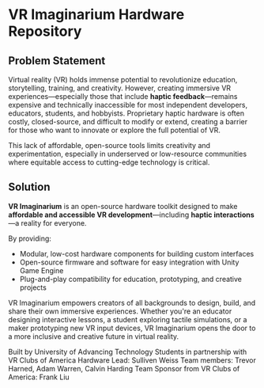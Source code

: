 # VR Imaginarium Hardware Repository

## Problem Statement

Virtual reality (VR) holds immense potential to revolutionize education, storytelling, training, and creativity. However, creating immersive VR experiences—especially those that include **haptic feedback**—remains expensive and technically inaccessible for most independent developers, educators, students, and hobbyists. Proprietary haptic hardware is often costly, closed-source, and difficult to modify or extend, creating a barrier for those who want to innovate or explore the full potential of VR.

This lack of affordable, open-source tools limits creativity and experimentation, especially in underserved or low-resource communities where equitable access to cutting-edge technology is critical.

## Solution

**VR Imaginarium** is an open-source hardware toolkit designed to make **affordable and accessible VR development**—including **haptic interactions**—a reality for everyone.

By providing:

- Modular, low-cost hardware components for building custom interfaces
- Open-source firmware and software for easy integration with Unity Game Engine
- Plug-and-play compatibility for education, prototyping, and creative projects

VR Imaginarium empowers creators of all backgrounds to design, build, and share their own immersive experiences. Whether you're an educator designing interactive lessons, a student exploring tactile simulations, or a maker prototyping new VR input devices, VR Imaginarium opens the door to a more inclusive and creative future in virtual reality.

Built by University of Advancing Technology Students in partnership with VR Clubs of America
Hardware Lead: Sulliven Weiss
Team members: Trevor Harned, Adam Warren, Calvin Harding
Team Sponsor from VR Clubs of America: Frank Liu
